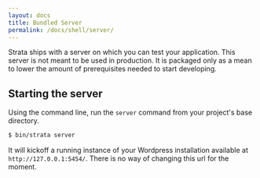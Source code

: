 ```yaml
---
layout: docs
title: Bundled Server
permalink: /docs/shell/server/
---
```


Strata ships with a server on which you can test your application. This server is not meant to be used in production. It is packaged only as a mean to lower the amount of prerequisites needed to start developing.

## Starting the server

Using the command line, run the `server` command from your project's base directory.

~~~ sh
$ bin/strata server
~~~

It will kickoff a running instance of your Wordpress installation available at `http://127.0.0.1:5454/`. There is no way of changing this url for the moment.
